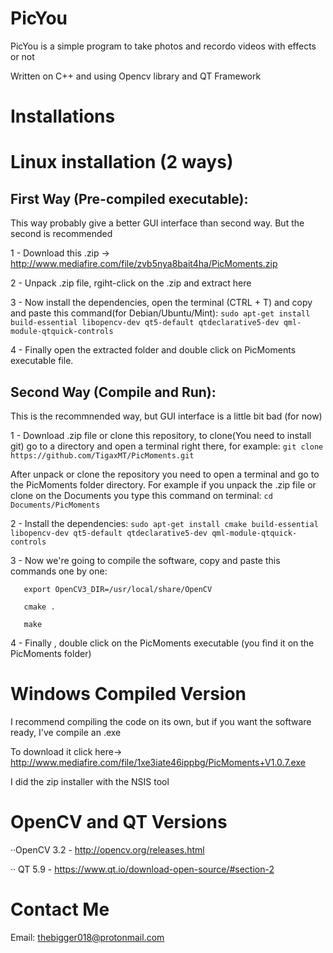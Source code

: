 # PicYou
PicYou is a simple program to take photos and recordo videos with effects or not
 
Written on C++ and using Opencv library and QT Framework

# Installations

# Linux installation (2 ways)

## First Way (Pre-compiled executable): 
This way probably give a better GUI interface than second way. But the second is recommended

1 - Download this .zip -> http://www.mediafire.com/file/zvb5nya8bait4ha/PicMoments.zip

2 - Unpack .zip file, rgiht-click on the .zip and extract here

3 - Now install the dependencies, open the terminal (CTRL + T) and copy and paste this command(for Debian/Ubuntu/Mint):
   `sudo apt-get install build-essential libopencv-dev qt5-default qtdeclarative5-dev qml-module-qtquick-controls`

4 - Finally open the extracted folder and double click on PicMoments executable file.

## Second Way (Compile and Run):
This is the recommnended way, but GUI interface is a little bit bad (for now)

1 - Download .zip file or clone this repository, to clone(You need to install git) go to a directory and open a terminal         right there, for example:
   `git clone https://github.com/TigaxMT/PicMoments.git`
    
   After unpack or clone the repository you need to open a terminal and go to the PicMoments folder directory.
   For example if you unpack the .zip file or clone on the Documents you type this command on terminal:
   `cd Documents/PicMoments`

2 - Install the dependencies: `sudo apt-get install cmake build-essential libopencv-dev qt5-default qtdeclarative5-dev qml-module-qtquick-controls`

3 - Now we're going to compile the software, copy and paste this commands one by one:
```
   export OpenCV3_DIR=/usr/local/share/OpenCV
   
   cmake .
   
   make
```

4 - Finally , double click on the PicMoments executable (you find it on the PicMoments folder)  

# Windows Compiled Version

I recommend compiling the code on its own, but if you want the software ready, I've compile an .exe 

To download it click here-> http://www.mediafire.com/file/1xe3iate46ippbg/PicMoments+V1.0.7.exe

I did the zip installer with the NSIS tool

# OpenCV and QT Versions

··OpenCV 3.2 - http://opencv.org/releases.html

·· QT 5.9 - https://www.qt.io/download-open-source/#section-2

# Contact Me

Email: thebigger018@protonmail.com

